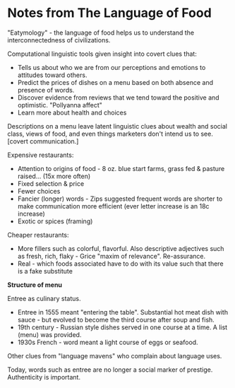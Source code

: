 # Notes from The Language of Food

"Eatymology" - the language of food helps us to understand the interconnectedness of civilizations.

Computational linguistic tools given insight into covert clues that:
- Tells us about who we are from our perceptions and emotions to attitudes toward others.
- Predict the prices of dishes on a menu based on both absence and presence of words.
- Discover evidence from reviews that we tend toward the positive and optimistic. "Pollyanna affect"
- Learn more about health and choices

Descriptions on a menu leave latent linguistic clues about wealth and social class, views of food, and even things marketers don't intend us to see. [covert communication.]

Expensive restaurants:
- Attention to origins of food - 8 oz. blue start farms, grass fed & pasture raised... (15x more often)
- Fixed selection & price
- Fewer choices
- Fancier (longer) words - Zips suggested frequent words are shorter to make communication more efficient (ever letter increase is an 18c increase)
- Exotic or spices (framing)

Cheaper restaurants:
- More fillers such as colorful, flavorful. Also descriptive adjectives such as fresh, rich, flaky - Grice "maxim of relevance". Re-assurance.
- Real - which foods associated have to do with its value such that there is a fake substitute

**Structure of menu**

Entree as culinary status.

- Entree in 1555 meant "entering the table". Substantial hot meat dish with sauce - but evolved to become the third course after soup and fish.
- 19th century - Russian style dishes served in one course at a time. A list (menu) was provided.
- 1930s French - word meant a light course of eggs or seafood. 

Other clues from "language mavens" who complain about language uses.

Today, words such as entree are no longer a social marker of prestige. Authenticity is important.
